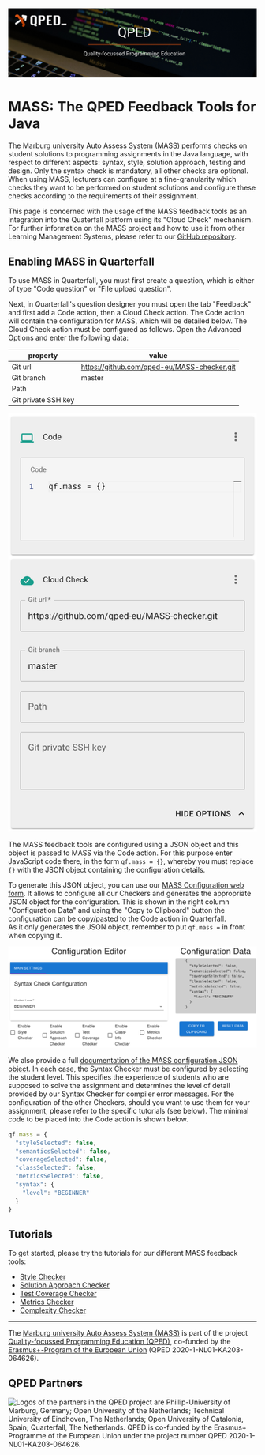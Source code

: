 ![Logo of the QPED project.](images/qped-banner.png)

# MASS: The QPED Feedback Tools for Java

The Marburg university Auto Assess System (MASS) performs checks on
student solutions to programming assignments in the Java language, with
respect to different aspects: syntax, style, solution approach, testing
and design. Only the syntax check is mandatory, all other checks are
optional. When using MASS, lecturers can configure at a fine-granularity
which checks they want to be performed on student solutions and configure these
checks according to the requirements of their assignment.

This page is concerned with the usage of the MASS feedback tools as
an integration into the Quaterfall platform using its "Cloud Check" mechanism.
For further information on the MASS project and how to use it from other
Learning Management Systems, please refer to our [GitHub repository](https://github.com/Alucard2112/QPED-O3).

## Enabling MASS in Quarterfall

To use MASS in Quarterfall, you must first create a question, which is either
of type "Code question" or "File upload question".

Next, in Quarterfall's question designer you must open
the tab "Feedback" and first add a Code action, then a Cloud Check action.
The Code action will contain the configuration for MASS, which will be detailed
below. The Cloud Check action must be configured as follows. Open the Advanced
Options and enter the following data:

| property            | value                                      |
|---------------------|--------------------------------------------|
| Git url             | https://github.com/qped-eu/MASS-checker.git|
| Git branch          | master                                     |
| Path                |                                            |
| Git private SSH key |                                            |

![Screenshot of configuring the MASS Cloud Check in Quarterfall.](images/quarterfall-cloudcheck.png)

The MASS feedback tools are configured using a JSON object and this object is
passed to MASS via the Code action. For this purpose enter JavaScript code there,
in the form `qf.mass = {}`, whereby you must replace `{}` with the JSON object
containing the configuration details.

To generate this JSON object, you can use our [MASS Configuration web form](index.html?tab=config).
It allows to configure all our Checkers and generates the appropriate JSON object for the configuration.
This is shown in the right column "Configuration Data" and using the "Copy to Clipboard" button the
configuration can be copy/pasted to the Code action in Quarterfall.  
As it only generates the JSON object, remember to put `qf.mass =` in front when copying it.

![Screenshot of the MASS Configuration web form.](images/mass_web-config.png)

We also provide a full [documentation of the MASS configuration JSON object](index.html?tab=doku).
In each case, the Syntax Checker must be configured by selecting the student level.
This specifies the experience of students who are supposed to solve the assignment and determines
the level of detail provided by our Syntax Checker for compiler error messages.
For the configuration of the other Checkers, should you want to use them for your assignment, please refer to the specific tutorials (see below).
The minimal code to be placed into the Code action is shown below. 

```javascript
qf.mass = {
  "styleSelected": false,
  "semanticsSelected": false,
  "coverageSelected": false,
  "classSelected": false,
  "metricsSelected": false,
  "syntax": {
    "level": "BEGINNER"
  }
}
```

## Tutorials

To get started, please try the tutorials for our different MASS feedback tools:

<!-- * [Syntax Checker](index.html?tab=tuts&tut=syntax) -->
* [Style Checker](index.html?tab=tuts&tut=style)
* [Solution Approach Checker](index.html?tab=tuts&tut=semantic)
* [Test Coverage Checker](index.html?tab=tuts&tut=coverage)
* [Metrics Checker](index.html?tab=tuts&tut=design)
* [Complexity Checker](index.html?tab=tuts&tut=class)

---

The [Marburg university Auto Assess System (MASS)](http://qped-eu.github.io/mass) is part of the project [Quality-focussed Programming Education (QPED)](https://qped.eu), co-funded by the [Erasmus+-Program of the European Union](https://erasmus-plus.ec.europa.eu) (QPED 2020-1-NL01-KA203-064626).

## QPED Partners

![Logos of the partners in the QPED project are Phillip-University of Marburg, Germany;
Open University of the Netherlands; Technical University of Eindhoven, The Netherlands;
Open University of Catalonia, Spain; Quarterfall, The Netherlands. QPED is co-funded by the Erasmus+ Programme of the European Union under the project number
QPED 2020-1-NL01-KA203-064626.](images/partners.png)